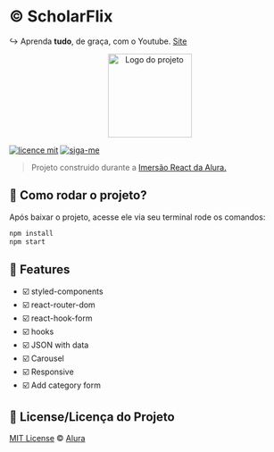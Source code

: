 # :copyright: ScholarFlix
:arrow_right_hook: Aprenda **tudo**, de graça, com o Youtube. [Site](https://scholarflix.vercel.app/)

<p align="center">
  <img alt="Logo do projeto" width="150px" src="https://www.alura.com.br/assets/img/imersoes/react/imersao-react-logo.1594044142.svg" />
</p>

[![licence mit](https://img.shields.io/badge/licence-MIT-blue.svg)](https://github.com/gabrielgomeso/scholarflix/blob/master/LICENSE) [![siga-me](https://img.shields.io/github/followers/gabrielgomeso?label=Siga-me&style=social)]()

> Projeto construido durante a [Imersão React da Alura.](https://www.alura.com.br/imersao-react/)

## :gem:  Como rodar o projeto?

Após baixar o projeto, acesse ele via seu terminal rode os comandos:

```sh
npm install
npm start
```

## :pencil: Features

- :ballot_box_with_check: styled-components
- :ballot_box_with_check: react-router-dom
- :ballot_box_with_check: react-hook-form
- :ballot_box_with_check: hooks
- :ballot_box_with_check: JSON with data
- :ballot_box_with_check: Carousel
- :ballot_box_with_check: Responsive
- :ballot_box_with_check: Add category form

## :muscle: License/Licença do Projeto
[MIT License](./LICENSE) © [Alura](http://alura.com.br/)
